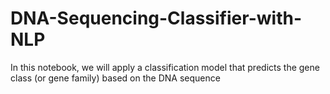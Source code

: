 # DNA-Sequencing-Classifier-with-NLP
In this notebook, we will apply a classification model that predicts the gene class (or gene family) based on the DNA sequence
